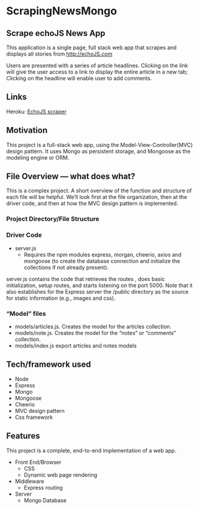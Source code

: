# ScrapingNewsMongo

## Scrape echoJS News App
This application is a single page, full stack web app that scrapes and displays all stories from http://echoJS.com

Users are presented with a series of article headlines. Clicking on the link will give the user access to a link to display the entire article in a new tab; Clicking on the headline will enable user to add comments.

## Links
Heroku: [EchoJS scraper](https://secure-brook-41699.herokuapp.com/)

## Motivation
This project is a full-stack web app, using the Model-View-Controller(MVC) design pattern. It uses Mongo as persistent storage, and Mongoose as the modeling engine or ORM.

## File Overview — what does what?
This is a complex project. A short overview of the function and structure of each file will be helpful. We’ll look first at the file organization, then at the driver code, and then at how the MVC design pattern is implemented.

### Project Directory/File Structure

### Driver Code

* server.js
	* Requires the npm modules express, morgan, cheerio, axios and mongoose (to create the database connection and initialize the collections if not already present).	

server.js contains the code that retrieves the routes , does basic initialization, setup routes, and starts listening on the port 5000. Note that it also establishes for the Express server the /public directory as the source for static information (e.g., images and css).

### “Model” files
* models/articles.js.  Creates the model for the articles collection.
* models/note.js. Creates the model for the “notes” or “comments” collection.
* models/index.js export articles and notes models

## Tech/framework used
* Node
* Express
* Mongo
* Mongoose
* Cheerio
* MVC design pattern
* Css framework

## Features
This project is a complete, end-to-end implementation of a web app.
* Front End/Browser
	* CSS
	* Dynamic web page rendering
* Middleware
	* Express routing
* Server
	* Mongo Database